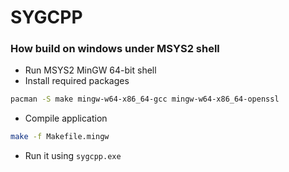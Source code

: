 # SYGCPP

### How build on windows under MSYS2 shell

* Run MSYS2 MinGW 64-bit shell
* Install required packages
```bash
pacman -S make mingw-w64-x86_64-gcc mingw-w64-x86_64-openssl
```
* Compile application
```bash
make -f Makefile.mingw
```
* Run it using `sygcpp.exe`